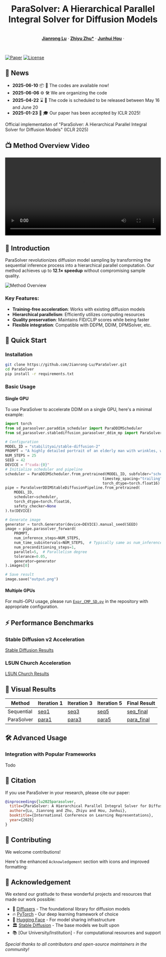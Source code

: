 
<br />
<p align="center">
  <h1 align="center">ParaSolver: A Hierarchical Parallel Integral Solver for Diffusion Models </h1>

  <p align="center">
    <br />
    <a href="https://scholar.google.com/citations?user=k-oe9TUAAAAJ&hl=zh-CN"><strong>Jianrong Lu</strong></a>
    ·
    <a href="https://scholar.google.com/citations?user=d1L0KkoAAAAJ&hl=en"><strong>Zhiyu Zhu*</strong></a>
    ·
    <a href="https://sites.google.com/site/junhuihoushomepage/"><strong>Junhui Hou</strong></a>
    ·
  </p>
</p>

<br />

[![Paper](https://img.shields.io/badge/Paper-ICLR%202025-blue)](https://openreview.net/forum?id=your-paper-id)
[![License](https://img.shields.io/badge/License-MIT-green)](LICENSE)






## 📢 News

- **2025-06-10** 📦 🎉 The codes are available now!
- **2025-06-06** ⚙️ 🛠️ We are organizing the code
- **2025-04-22** ⌛ 📅 The code is scheduled to be released between May 16 and June 20  
- **2025-01-23** 📜 🎓 Our paper has been accepted by ICLR 2025!





Official implementation of "ParaSolver: A Hierarchical Parallel Integral Solver for Diffusion Models" (ICLR 2025)

## 📺 Method Overview Video
<video width="100%" controls>
  <source src="parasolver.mp4" type="video/mp4">
  Your browser does not support the video tag.
</video>

## 🌟 Introduction
ParaSolver revolutionizes diffusion model sampling by transforming the sequential inference process into a hierarchical parallel computation. Our method achieves up to **12.1× speedup** without compromising sample quality.

![Method Overview](method_poster.png)

### Key Features:
- **Training-free acceleration**: Works with existing diffusion models
- **Hierarchical parallelism**: Efficiently utilizes computing resources
- **Quality preservation**: Maintains FID/CLIP scores while being faster
- **Flexible integration**: Compatible with DDPM, DDIM, DPMSolver, etc.

## 🚀 Quick Start

### Installation
```bash
git clone https://github.com/Jianrong-Lu/ParaSolver.git
cd ParaSolver
pip install -r requirements.txt
```

### Basic Usage 

#### Single GPU
To use ParaSolver to accelerate DDIM on a single GPU, here's a minimal example:

```python
import torch
from sd_parasolver.paraddim_scheduler import ParaDDIMScheduler
from sd_parasolver.stablediffusion_parasolver_ddim_mp import ParaSolverDDIMStableDiffusionPipeline

# Configuration
MODEL_ID = "stabilityai/stable-diffusion-2"
PROMPT = "A highly detailed portrait of an elderly man with wrinkles, wearing a traditional woolen hat, cinematic lighting, 8K, ultra-realistic, photorealistic, depth of field, soft shadows, film grain"
NUM_STEPS = 25
SEED = 42
DEVICE = f"cuda:{0}"
# Initialize scheduler and pipeline
scheduler = ParaDDIMScheduler.from_pretrained(MODEL_ID, subfolder="scheduler", 
                                            timestep_spacing="trailing",
                                            torch_dtype=torch.float16)
pipe = ParaSolverDDIMStableDiffusionPipeline.from_pretrained(
    MODEL_ID, 
    scheduler=scheduler, 
    torch_dtype=torch.float16,
    safety_checker=None
).to(DEVICE)

# Generate image
generator = torch.Generator(device=DEVICE).manual_seed(SEED)
image = pipe.parasolver_forward(
    PROMPT,
    num_inference_steps=NUM_STEPS,
    num_time_subintervals=NUM_STEPS,  # Typically same as num_inference_steps
    num_preconditioning_steps=1,
    parallel=5,  # Parallelism degree
    tolerance=0.05,
    generator=generator
).images[0]

# Save result
image.save("output.png")
```

#### Multiple GPUs
For multi-GPU usage, please run [`Expr_CMP_SD.py`](Expr_CMP_SD.py) in the repository with appropriate configuration.

## ⚡ Performance Benchmarks

### Stable Diffusion v2 Acceleration
[Stable Diffusion Results](results/sd2_comparison.png)

### LSUN Church Acceleration
[LSUN Church Results](results/lsun_comparison.png)

## 🎨 Visual Results
| Method | Iteration 1 | Iteration 3 | Iteration 5 | Final Result |
|--------|------------|------------|------------|--------------|
| Sequential | [seq1](visuals/seq_1.png) | [seq3](visuals/seq_3.png) | [seq5](visuals/seq_5.png) | [seq_final](visuals/seq_final.png) |
| ParaSolver | [para1](visuals/para_1.png) | [para3](visuals/para_3.png) | [para5](visuals/para_5.png) | [para_final](visuals/para_final.png) |

## 🛠 Advanced Usage


### Integration with Popular Frameworks
Todo


## 📝 Citation
If you use ParaSolver in your research, please cite our paper:
```bibtex
@inproceedings{lu2025parasolver,
  title={ParaSolver: A Hierarchical Parallel Integral Solver for Diffusion Models},
  author={Lu, Jianrong and Zhu, Zhiyu and Hou, Junhui},
  booktitle={International Conference on Learning Representations},
  year={2025}
}
```

## 🤝 Contributing
We welcome contributions! 



Here's the enhanced `Acknowledgement` section with icons and improved formatting:


## 🙏 Acknowledgement

We extend our gratitude to these wonderful projects and resources that made our work possible:

- 🌸 [Diffusers](https://huggingface.co/docs/diffusers/index) - The foundational library for diffusion models
- 🔥 [PyTorch](https://pytorch.org/) - Our deep learning framework of choice
- 🤗 [Hugging Face](https://huggingface.co/) - For model sharing infrastructure
- 🏛️ [Stable Diffusion](https://stability.ai/) - The base models we built upon
- 📚 [Our University/Institution] - For computational resources and support

*Special thanks to all contributors and open-source maintainers in the community!*